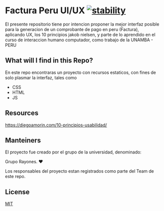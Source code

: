 # Factura Peru UI/UX [![stability][0]][1]

El presente repositorio tiene por intencion proponer la mejor interfaz posible para la generacion de un comprobante de pago en peru (Factura), aplicando UX, los 
10 principios jakob nielsen, y parte de lo aprendido en el curso de interaccion humano computador, como trabajo de la UNAMBA - PERU

## What will I find in this Repo?
En este repo encontraras un proyecto con recursos estaticos, con fines de solo plasmar la interfaz, tales como

- CSS
- HTML
- JS


## Resources
https://diegoamorin.com/10-principios-usabilidad/


## Manteiners
El proyecto fue creado por el grupo de la universidad, denominado:  

Grupo Rayones. ❤️

Los responsables del proyecto estan registrados como parte del Team de este repo.

## License
[MIT](https://tldrlegal.com/license/mit-license)

[0]: https://img.shields.io/badge/stability-experimental-orange.svg?style=flat-square
[1]: https://nodejs.org/api/documentation.html#documentation_stability_index